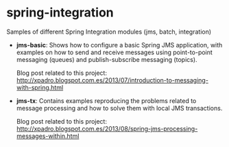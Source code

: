 spring-integration
==================

Samples of different Spring Integration modules (jms, batch, integration)

- <b>jms-basic</b>: Shows how to configure a basic Spring JMS application, with examples on how to send and receive messages using point-to-point messaging (queues) and publish-subscribe messaging (topics).
  
  Blog post related to this project:
  http://xpadro.blogspot.com.es/2013/07/introduction-to-messaging-with-spring.html


- <b>jms-tx</b>: Contains examples reproducing the problems related to message processing and how to solve them with local JMS transactions. 

  Blog post related to this project:
  http://xpadro.blogspot.com.es/2013/08/spring-jms-processing-messages-within.html
